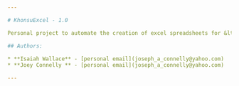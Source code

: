 ```yaml
---

# KhonsuExcel - 1.0

Personal project to automate the creation of excel spreadsheets for &lt;TBD>

## Authors:

* **Isaiah Wallace** - [personal email](joseph_a_connelly@yahoo.com)
* **Joey Connelly ** - [personal email](joseph_a_connelly@yahoo.com)

---
```

